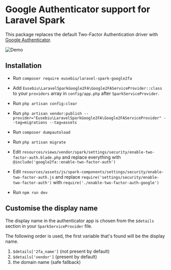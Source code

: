 # Google Authenticator support for Laravel Spark

This package replaces the default Two-Factor Authentication driver with [Google Authenticator](https://support.google.com/accounts/answer/1066447?hl=en).

![Demo](http://i.imgur.com/WQKx5nS.gif)

## Installation

- Run `composer require eusebiu/laravel-spark-google2fa`

- Add `Eusebiu\LaravelSparkGoogle2FA\Google2FAServiceProvider::class` to your `providers` array in `config/app.php` after `SparkServiceProvider`.

- Run `php artisan config:clear`

- Run `php artisan vendor:publish --provider="Eusebiu\LaravelSparkGoogle2FA\Google2FAServiceProvider" --tag=migrations --tag=assets`

- Run `composer dumpautoload`

- Run `php artisan migrate`

- Edit `resources/views/vendor/spark/settings/security/enable-two-factor-auth.blade.php` and replace everything with `@include('google2fa::enable-two-factor-auth')`

- Edit `resources/assets/js/spark-components/settings/security/enable-two-factor-auth.js` and replace `require('settings/security/enable-two-factor-auth')` with `require('./enable-two-factor-auth-google')`

- Run `npm run dev`

## Customise the display name

The display name in the authenticator app is chosen from the ```$details``` section in your ```SparkServiceProvider``` file.

The following order is used, the first variable that's found will be the display name.

1. ```$details['2fa_name']``` (not present by default)
2. ```$details['vendor']``` (present by default)
3. the domain name (safe fallback)
